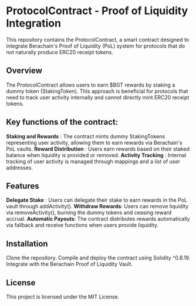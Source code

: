 
# ProtocolContract - Proof of Liquidity Integration

This repository contains the ProtocolContract, a smart contract designed to integrate Berachain's Proof of Liquidity (PoL) system for protocols that do not naturally produce ERC20 receipt tokens.

## Overview
The ProtocolContract allows users to earn $BGT rewards by staking a dummy token (StakingToken). This approach is beneficial for protocols that need to track user activity internally and cannot directly mint ERC20 receipt tokens.


## Key functions of the contract:

**Staking and Rewards** : The contract mints dummy StakingTokens representing user activity, allowing them to earn rewards via Berachain's PoL vaults.
**Reward Distribution** : Users earn rewards based on their staked balance when liquidity is provided or removed.
**Activity Tracking** : Internal tracking of user activity is managed through mappings and a list of user addresses.

## Features

**Delegate Stake** : Users can delegate their stake to earn rewards in the PoL vault through addActivity().
**Withdraw Rewards**: Users can remove liquidity via removeActivity(), burning the dummy tokens and ceasing reward accrual.
**Automatic Payouts**: The contract distributes rewards automatically via fallback and receive functions when users provide liquidity.


## Installation

Clone the repository.
Compile and deploy the contract using Solidity ^0.8.19.
Integrate with the Berachain Proof of Liquidity Vault.

## License
This project is licensed under the MIT License.
